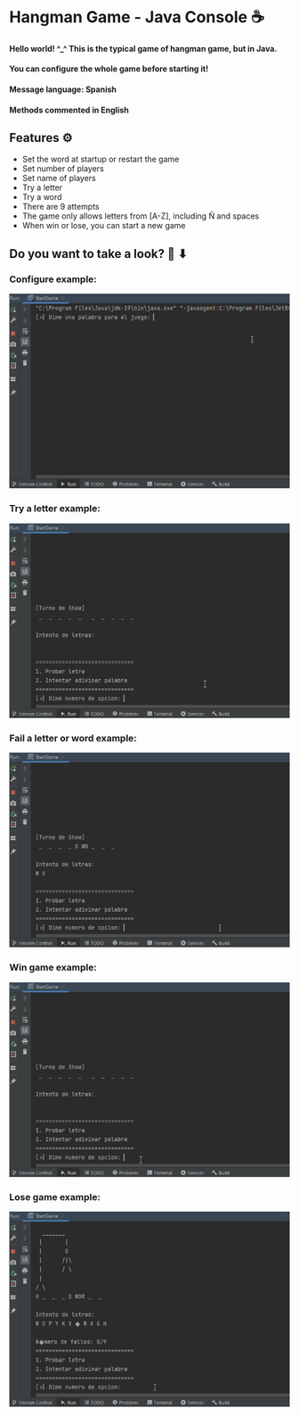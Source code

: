# Hangman Game - Java Console ☕
#### Hello world! ^_^ This is the typical game of hangman game, but in Java.
#### You can configure the whole game before starting it!
#### Message language: Spanish
#### Methods commented in English

## Features ⚙
- Set the word at startup or restart the game
- Set number of players
- Set name of players
- Try a letter
- Try a word
- There are 9 attempts
- The game only allows letters from [A-Z], including Ñ and spaces
- When win or lose, you can start a new game

## Do you want to take a look? 👀 ⬇

### Configure example:
![](https://github.com/ShxwZ/HangmanGame/blob/master/readmeResources/configureGame.gif)
### Try a letter example:
![](https://github.com/ShxwZ/HangmanGame/blob/master/readmeResources/tryLetters.gif)
### Fail a letter or word example:
![](https://github.com/ShxwZ/HangmanGame/blob/master/readmeResources/failLetterNWord.gif)
### Win game example:
![](https://github.com/ShxwZ/HangmanGame/blob/master/readmeResources/winGame.gif)
### Lose game example:
![](https://github.com/ShxwZ/HangmanGame/blob/master/readmeResources/losseGame.gif)
